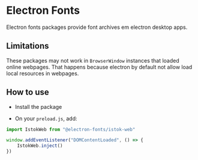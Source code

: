 # Electron Fonts

Electron fonts packages provide font archives em electron desktop apps.

## Limitations

These packages may not work in `BrowserWindow` instances that loaded online webpages. That happens because electron by default not allow load local resources in webpages.

## How to use

* Install the package

* On your `preload.js`, add:

```ts
import IstokWeb from "@electron-fonts/istok-web"

window.addEventListener("DOMContentLoaded", () => {
    IstokWeb.inject()
})
```
